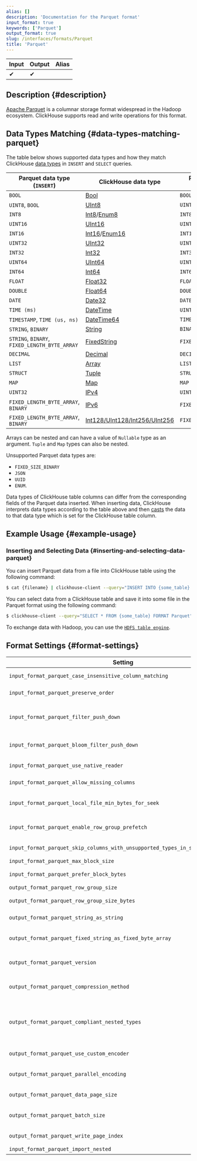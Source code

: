 ```yaml
---
alias: []
description: 'Documentation for the Parquet format'
input_format: true
keywords: ['Parquet']
output_format: true
slug: /interfaces/formats/Parquet
title: 'Parquet'
---
```


| Input | Output | Alias |
|-------|--------|-------|
| ✔     | ✔      |       |

## Description {#description}

[Apache Parquet](https://parquet.apache.org/) is a columnar storage format widespread in the Hadoop ecosystem. ClickHouse supports read and write operations for this format.

## Data Types Matching {#data-types-matching-parquet}

The table below shows supported data types and how they match ClickHouse [data types](/sql-reference/data-types/index.md) in `INSERT` and `SELECT` queries.

| Parquet data type (`INSERT`)                  | ClickHouse data type                                                                                       | Parquet data type (`SELECT`)  |
|-----------------------------------------------|------------------------------------------------------------------------------------------------------------|-------------------------------|
| `BOOL`                                        | [Bool](/sql-reference/data-types/boolean.md)                                                       | `BOOL`                        |
| `UINT8`, `BOOL`                               | [UInt8](/sql-reference/data-types/int-uint.md)                                                     | `UINT8`                       |
| `INT8`                                        | [Int8](/sql-reference/data-types/int-uint.md)/[Enum8](/sql-reference/data-types/enum.md)   | `INT8`                        |
| `UINT16`                                      | [UInt16](/sql-reference/data-types/int-uint.md)                                                    | `UINT16`                      |
| `INT16`                                       | [Int16](/sql-reference/data-types/int-uint.md)/[Enum16](/sql-reference/data-types/enum.md) | `INT16`                       |
| `UINT32`                                      | [UInt32](/sql-reference/data-types/int-uint.md)                                                    | `UINT32`                      |
| `INT32`                                       | [Int32](/sql-reference/data-types/int-uint.md)                                                     | `INT32`                       |
| `UINT64`                                      | [UInt64](/sql-reference/data-types/int-uint.md)                                                    | `UINT64`                      |
| `INT64`                                       | [Int64](/sql-reference/data-types/int-uint.md)                                                     | `INT64`                       |
| `FLOAT`                                       | [Float32](/sql-reference/data-types/float.md)                                                      | `FLOAT`                       |
| `DOUBLE`                                      | [Float64](/sql-reference/data-types/float.md)                                                      | `DOUBLE`                      |
| `DATE`                                        | [Date32](/sql-reference/data-types/date.md)                                                        | `DATE`                        |
| `TIME (ms)`                                   | [DateTime](/sql-reference/data-types/datetime.md)                                                  | `UINT32`                      |
| `TIMESTAMP`, `TIME (us, ns)`                  | [DateTime64](/sql-reference/data-types/datetime64.md)                                              | `TIMESTAMP`                   |
| `STRING`, `BINARY`                            | [String](/sql-reference/data-types/string.md)                                                      | `BINARY`                      |
| `STRING`, `BINARY`, `FIXED_LENGTH_BYTE_ARRAY` | [FixedString](/sql-reference/data-types/fixedstring.md)                                            | `FIXED_LENGTH_BYTE_ARRAY`     |
| `DECIMAL`                                     | [Decimal](/sql-reference/data-types/decimal.md)                                                    | `DECIMAL`                     |
| `LIST`                                        | [Array](/sql-reference/data-types/array.md)                                                        | `LIST`                        |
| `STRUCT`                                      | [Tuple](/sql-reference/data-types/tuple.md)                                                        | `STRUCT`                      |
| `MAP`                                         | [Map](/sql-reference/data-types/map.md)                                                            | `MAP`                         |
| `UINT32`                                      | [IPv4](/sql-reference/data-types/ipv4.md)                                                          | `UINT32`                      |
| `FIXED_LENGTH_BYTE_ARRAY`, `BINARY`           | [IPv6](/sql-reference/data-types/ipv6.md)                                                          | `FIXED_LENGTH_BYTE_ARRAY`     |
| `FIXED_LENGTH_BYTE_ARRAY`, `BINARY`           | [Int128/UInt128/Int256/UInt256](/sql-reference/data-types/int-uint.md)                             | `FIXED_LENGTH_BYTE_ARRAY`     |

Arrays can be nested and can have a value of `Nullable` type as an argument. `Tuple` and `Map` types can also be nested.

Unsupported Parquet data types are: 
- `FIXED_SIZE_BINARY`
- `JSON`
- `UUID`
- `ENUM`.

Data types of ClickHouse table columns can differ from the corresponding fields of the Parquet data inserted. When inserting data, ClickHouse interprets data types according to the table above and then [casts](/sql-reference/functions/type-conversion-functions#cast) the data to that data type which is set for the ClickHouse table column.

## Example Usage {#example-usage}

### Inserting and Selecting Data {#inserting-and-selecting-data-parquet}

You can insert Parquet data from a file into ClickHouse table using the following command:

```bash
$ cat {filename} | clickhouse-client --query="INSERT INTO {some_table} FORMAT Parquet"
```

You can select data from a ClickHouse table and save it into some file in the Parquet format using the following command:

```bash
$ clickhouse-client --query="SELECT * FROM {some_table} FORMAT Parquet" > {some_file.pq}
```

To exchange data with Hadoop, you can use the [`HDFS table engine`](/engines/table-engines/integrations/hdfs.md).

## Format Settings {#format-settings}

| Setting                                                                        | Description                                                                                                                                                                                                                       | Default     |
|--------------------------------------------------------------------------------|-----------------------------------------------------------------------------------------------------------------------------------------------------------------------------------------------------------------------------------|-------------|
| `input_format_parquet_case_insensitive_column_matching`                        | Ignore case when matching Parquet columns with CH columns.                                                                                                                                                                          | `0`         |
| `input_format_parquet_preserve_order`                                          | Avoid reordering rows when reading from Parquet files. Usually makes it much slower.                                                                                                                                              | `0`         |
| `input_format_parquet_filter_push_down`                                        | When reading Parquet files, skip whole row groups based on the WHERE/PREWHERE expressions and min/max statistics in the Parquet metadata.                                                                                          | `1`         |
| `input_format_parquet_bloom_filter_push_down`                                  | When reading Parquet files, skip whole row groups based on the WHERE expressions and bloom filter in the Parquet metadata.                                                                                                          | `0`         |
| `input_format_parquet_use_native_reader`                                       | When reading Parquet files, to use native reader instead of arrow reader.                                                                                                                                                          | `0`         |
| `input_format_parquet_allow_missing_columns`                                   | Allow missing columns while reading Parquet input formats                                                                                                                                                                          | `1`         |
| `input_format_parquet_local_file_min_bytes_for_seek`                           | Min bytes required for local read (file) to do seek, instead of read with ignore in Parquet input format                                                                                                                          | `8192`      |
| `input_format_parquet_enable_row_group_prefetch`                               | Enable row group prefetching during parquet parsing. Currently, only single-threaded parsing can prefetch.                                                                                                                          | `1`         |
| `input_format_parquet_skip_columns_with_unsupported_types_in_schema_inference` | Skip columns with unsupported types while schema inference for format Parquet                                                                                                                                                      | `0`         |
| `input_format_parquet_max_block_size`                                          | Max block size for parquet reader.                                                                                                                                                                                                | `65409`     |
| `input_format_parquet_prefer_block_bytes`                                      | Average block bytes output by parquet reader                                                                                                                                                                                      | `16744704`  |
| `output_format_parquet_row_group_size`                                         | Target row group size in rows.                                                                                                                                                                                                      | `1000000`   |
| `output_format_parquet_row_group_size_bytes`                                   | Target row group size in bytes, before compression.                                                                                                                                                                                  | `536870912` |
| `output_format_parquet_string_as_string`                                       | Use Parquet String type instead of Binary for String columns.                                                                                                                                                                      | `1`         |
| `output_format_parquet_fixed_string_as_fixed_byte_array`                       | Use Parquet FIXED_LENGTH_BYTE_ARRAY type instead of Binary for FixedString columns.                                                                                                                                                  | `1`         |
| `output_format_parquet_version`                                                | Parquet format version for output format. Supported versions: 1.0, 2.4, 2.6 and 2.latest (default)                                                                                                                                  | `2.latest`  |
| `output_format_parquet_compression_method`                                     | Compression method for Parquet output format. Supported codecs: snappy, lz4, brotli, zstd, gzip, none (uncompressed)                                                                                                              | `zstd`      |
| `output_format_parquet_compliant_nested_types`                                 | In parquet file schema, use name 'element' instead of 'item' for list elements. This is a historical artifact of Arrow library implementation. Generally increases compatibility, except perhaps with some old versions of Arrow. | `1`         | 
| `output_format_parquet_use_custom_encoder`                                     | Use a faster Parquet encoder implementation.                                                                                                                                                                                      | `1`         |
| `output_format_parquet_parallel_encoding`                                      | Do Parquet encoding in multiple threads. Requires output_format_parquet_use_custom_encoder.                                                                                                                                          | `1`         |
| `output_format_parquet_data_page_size`                                         | Target page size in bytes, before compression.                                                                                                                                                                                      | `1048576`   |
| `output_format_parquet_batch_size`                                             | Check page size every this many rows. Consider decreasing if you have columns with average values size above a few KBs.                                                                                                              | `1024`      |
| `output_format_parquet_write_page_index`                                       | Add a possibility to write page index into parquet files.                                                                                                                                                                          | `1`         |
| `input_format_parquet_import_nested`                                           | Obsolete setting, does nothing.                                                                                                                                                                                                   | `0`         |
